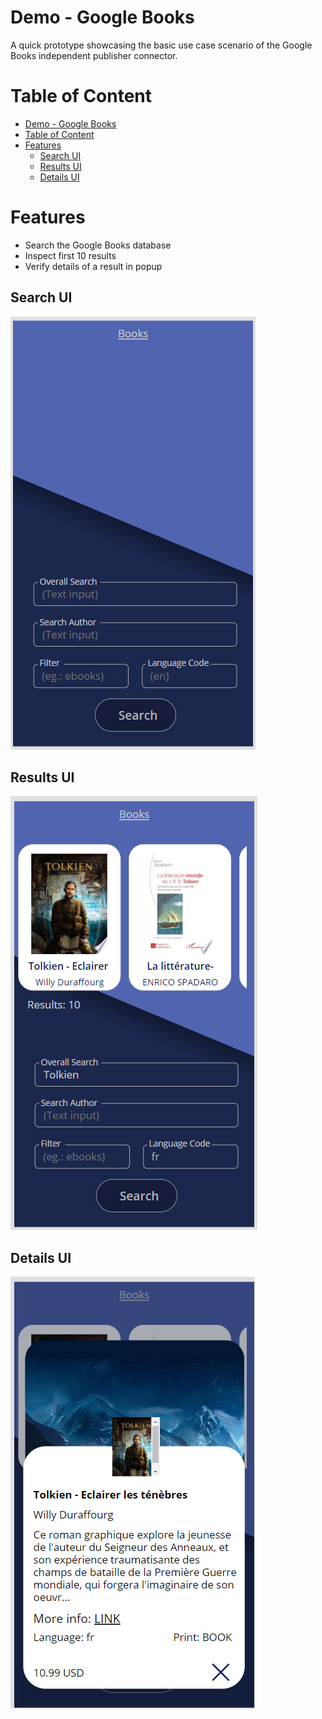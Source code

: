 # Demo - Google Books

A quick prototype showcasing the basic use case scenario of the Google Books independent publisher connector.

# Table of Content

- [Demo - Google Books](#demo---google-books)
- [Table of Content](#table-of-content)
- [Features](#features)
  - [Search UI](#search-ui)
  - [Results UI](#results-ui)
  - [Details UI](#details-ui)

# Features

- Search the Google Books database
- Inspect first 10 results
- Verify details of a result in popup

## Search UI

![search](img/search.png)

## Results UI

![results](img/results.png)

## Details UI

![details](img/details.png)